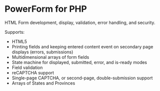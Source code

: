 # PowerForm for PHP

HTML Form development, display, validation, error handling, and security.

Supports:

- HTML5
- Printing fields and keeping entered content event on secondary page displays (errors, submissions)
- Multidimensional arrays of form fields
- State machine for displayed, submitted, error, and is-ready modes
- Field validation
- reCAPTCHA support
- Single-page CAPTCHA, or second-page, double-submission support
- Arrays of States and Provinces
